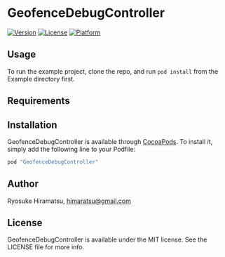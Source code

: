 # GeofenceDebugController

[![Version](https://img.shields.io/cocoapods/v/GeofenceDebugController.svg?style=flat)](http://cocoapods.org/pods/GeofenceDebugController)
[![License](https://img.shields.io/cocoapods/l/GeofenceDebugController.svg?style=flat)](http://cocoapods.org/pods/GeofenceDebugController)
[![Platform](https://img.shields.io/cocoapods/p/GeofenceDebugController.svg?style=flat)](http://cocoapods.org/pods/GeofenceDebugController)

## Usage

To run the example project, clone the repo, and run `pod install` from the Example directory first.

## Requirements

## Installation

GeofenceDebugController is available through [CocoaPods](http://cocoapods.org). To install
it, simply add the following line to your Podfile:

```ruby
pod "GeofenceDebugController"
```

## Author

Ryosuke Hiramatsu, himaratsu@gmail.com

## License

GeofenceDebugController is available under the MIT license. See the LICENSE file for more info.
